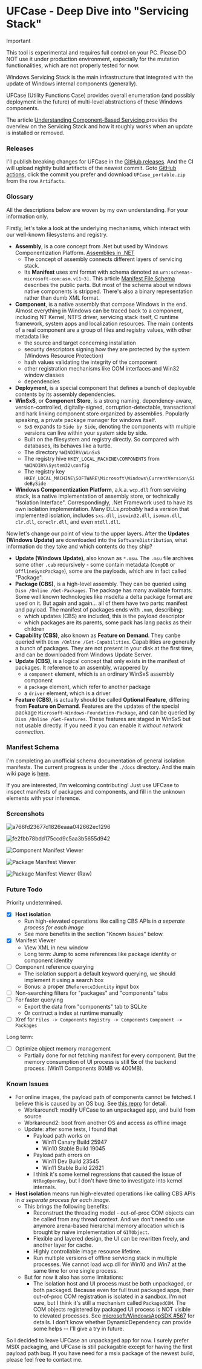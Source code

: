 # UFCase - Deep Dive into "Servicing Stack"

> [!IMPORTANT]
> This tool is experimental and requires full control on your PC. Please DO NOT use it under production environment, especially for the mutation functionalities, which are not properly tested for now.

Windows Servicing Stack is the main infrastructure that integrated with the update of Windows internal components (generally).

UFCase (Utility Functions Case) provides overall enumeration (and possibly deployment in the future) of multi-level abstractions of these Windows components.

The article [Understanding Component-Based Servicing
](https://techcommunity.microsoft.com/t5/ask-the-performance-team/understanding-component-based-servicing/ba-p/373012) provides the overview on the Servicing Stack and how it roughly works when an update is installed or removed.

### Releases

I'll publish breaking changes for UFCase in the [GitHub releases](https://github.com/seven-mile/UFCase/releases). And the CI will upload nightly build artifacts of the newest commit. Goto [GitHub actions](https://github.com/seven-mile/UFCase/actions), click the commit you prefer and download `UFCase_portable.zip` from the row `Artifacts`.

### Glossary

All the descriptions below are woven by my own understanding. For your information only.

Firstly, let's take a look at the underlying mechanisms, which interact with our well-known filesystems and registry.

* **Assembly**, is a core concept from .Net but used by Windows Componentization Platform. [Assemblies in .NET
](https://learn.microsoft.com/en-us/dotnet/standard/assembly/)
  * The concept of assembly connects different layers of servicing stack.
  * Its **Manifest** uses xml format with schema denoted as `urn:schemas-microsoft-com:asm.v[1~3]`. This article [Manifest File Schema
](https://learn.microsoft.com/en-us/windows/win32/sbscs/manifest-file-schema) describes the public parts. But most of the schema about windows native components is stripped. There's also a binary representation rather than dumb XML format.
* **Component**, is a native assembly that compose Windows in the end. Almost everything in Windows can be traced back to a component, including NT Kernel, NTFS driver, servicing stack itself, C runtime framework, system apps and localization resources. The main contents of a real component are a group of files and registry values, with other metadata like
  * the source and target concerning installation 
  * security descriptors signing how they are protected by the system (Windows Resource Protection)
  * hash values validating the integrity of the component
  * other registration mechanisms like COM interfaces and Win32 window classes
  * dependencies
* **Deployment**, is a special component that defines a bunch of deployable contents by its assembly dependencies.
* **WinSxS**, or **Component Store**, is a strong naming, dependency-aware, version-controlled, digitally-signed, corruption-detectable, transactional and hark linking component store organized by assemblies. Popularly speaking, a private package manager for windows itself.
  * `SxS` expands to `Side by Side`, denoting the components with multiple versions can live within your system side by side.
  * Built on the filesystem and registry directly. So compared with databases, its behaves like a turtle.
  * The directory `%WINDIR%\WinSxS`
  * The registry hive `HKEY_LOCAL_MACHINE\COMPONENTS` from `%WINDIR%\System32\config`
  * The registry key `HKEY_LOCAL_MACHINE\SOFTWARE\Microsoft\Windows\CurrentVersion\SideBySide`
* **Windows Componentization Platform**, a.k.a. `wcp.dll` from servicing stack, is a native implementation of assembly store, or technically "Isolation Interface". Correspondingly, .Net Framework used to have its own isolation implementation. Many DLLs *probably* had a version that implemented isolation, includes `sxs.dll`, `isowin32.dll`, `isoman.dll`, `clr.dll`, `coreclr.dll`, and even `ntdll.dll`.

Now let's change our point of view to the upper layers. After the **Updates (Windows Update)** are downloaded into the `SoftwareDistribution`, what information do they take and which contents do they ship?

* **Update (Windows Update)**, also known as `*.msu`. The `.msu` file archives some other `.cab` recursively - some contain metadata (`CompDB` or `OfflineSyncPackage`), some are the payloads, which are in fact called "Package".
* **Package (CBS)**, is a high-level assembly. They can be queried using `Dism /Online /Get-Packages`. The package has many available formats. Some well known technologies like msdelta a delta package format are used on it. But again and again... all of them have two parts: manifest and payload. The manifest of packages ends with `.mum`, describing:
  * which updates (CBS) are included, this is the payload descriptor
  * which packages are its parents, some pack has lang packs as their children
* **Capability (CBS)**, also known as **Feature on Demand**. They canbe queried with `Dism /Online /Get-Capabilities`. Capabilities are generally a bunch of packages. They are not present in your disk at the first time, and can be downloaded from Windows Update Server.
* **Update (CBS)**, is a logical concept that only exists in the manifest of packages. It reference to an assembly, wrappered by
  * a `component` element, which is an ordinary WinSxS assembly component
  * a `package` element, which refer to another package
  * a `driver` element, which is a driver
* **Feature (CBS)**, is actually should be called **Optional Feature**, differing from **Feature on Demand**. Features are the updates of the special package `Microsoft-Windows-Foundation-Package`, and can be queried by `Dism /Online /Get-Features`. These features are staged in WinSxS but not usable directly. If you need it you can enable it *without network connection*.

### Manifest Schema

I'm completing an unofficial schema documentation of general isolation manifests. The current progress is under the `./docs` directory. And the main wiki page is [here](./docs/manifest_schema.md).

If you are interested, I'm welcoming contributing! Just use UFCase to inspect manifests of packages and components, and fill in the unknown elements with your inference.

### Screenshots

![a766fd23677d1826eaaa042662ec1296](https://github.com/seven-mile/UFCase/assets/56445491/efbbe1d3-b0da-4e2e-a09f-e7cf33961b37)

![fe2fbb78bdd175ccd9c5aa3b5655d942](https://github.com/seven-mile/UFCase/assets/56445491/e51b00a4-69b4-403b-b326-e30074c6c819)

![Component Manifest Viewer](https://github.com/seven-mile/UFCase/assets/56445491/c76e17df-ff7c-4442-898a-b51a51ff9177)

![Package Manifest Viewer](https://github.com/seven-mile/UFCase/assets/56445491/31e5f654-12b1-4eef-af03-b78d461740db)

![Package Manifest Viewer (Raw)](https://github.com/seven-mile/UFCase/assets/56445491/b31f5633-036f-4e44-baf5-b7d8399dd556)

### Future Todo

Priority undetermined.

- [x] **Host isolation**
  * Run high-elevated operations like calling CBS APIs in *a seperate process for each image*
  * See more benefits in the section "Known Issues" below.
- [x] Manifest Viewer
  * View XML in new window
  * Long term: Jump to some references like package identity or component identity
- [ ] Component reference querying
  * The isolation support a default keyword querying, we should implement it using a search box
  * Bonus: a proper `IReferenceIdentity` input box
- [ ] Non-searching filters for "packages" and "components" tabs
- [ ] For faster querying
  * Export the data from "components" tab to SQLite
  * Or contruct a index at runtime manually
- [ ] Xref for `Files -> Components` `Registry -> Components` `Component -> Packages`

Long term:

- [ ] Optimize object memory management
  * Partially done for not fetching manifest for every component. But the memory consumption of UI process is still **5x** of the backend process. (Win11 Components 80MB vs 400MB).

### Known Issues

* For online images, the payload path of components cannot be fetched. I believe this is caused by an OS bug. See [this repro](https://github.com/seven-mile/BugRepro_PackagedRegOpenKeyEx) for detail.
  * Workaround1: modify UFCase to an unpackaged app, and build from source
  * Workaround2: boot from another OS and access as offline image
  * Update: after some tests, I found that
    * Payload path works on
      * Win11 Canary Build 25947
      * Win10 Stable Build 19045
    * Payload path errors on
      * Win11 Dev Build 23545
      * Win11 Stable Build 22621
    * I think it's some kernel regressions that caused the issue of `NtRegOpenKey`, but I don't have time to investigate into kernel internals.
* **Host isolation** means run high-elevated operations like calling CBS APIs in *a seperate process for each image*.
  * This brings the following benefits:
    * Reconstruct the threading model - out-of-proc COM objects can be called from any thread context. And we don't need to use anymore arena-based hierarchal memory allocation which is brought by naive implementation of `GITObject`.
    * Flexible and layered design, the UI can be rewritten freely, and another layer for cache.
    * Highly controllable image resource lifetime.
    * Run multiple versions of offline servicing stack in multiple processes. We cannot load wcp.dll for Win10 and Win7 at the same time for one single process.
  * But for now it also has some limitations:
    * The isolation host and UI process must be both unpackaged, or both packaged. Because even for full trust packaged apps, their out-of-proc COM registration is isolated in a sandbox. I'm not sure, but I think it's still a mechanism called `PackagedCOM`. The COM objects registered by packaged UI process is NOT visible to elevated processes. See [microsoft/WindowsAppSDK #567](https://github.com/microsoft/WindowsAppSDK/issues/567) for details. I don't know whether DynamicDependency can provide some helps -- I'll give a try in future.

So I decided to leave UFCase an unpackaged app for now. I surely prefer MSIX packaging, and UFCase is still packagable except for having the first payload path bug. If you have need for a msix package of the newest build, please feel free to contact me.
